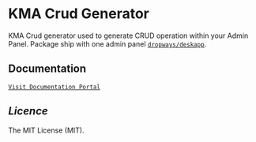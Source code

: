# KMA Crud Generator

KMA Crud generator used to generate CRUD operation within your Admin Panel. Package ship with one admin panel [`dropways/deskapp`](https://github.com/dropways/deskapp).


## Documentation

[`Visit Documentation Portal`](http://crud-generator.ketanajani.info/)



## *Licence*
The MIT License (MIT).
